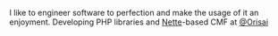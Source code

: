 I like to engineer software to perfection and make the usage of it an enjoyment. 
Developing PHP libraries and [Nette](https://nette.org)-based CMF at [@Orisai](https://github.com/orisai/)
